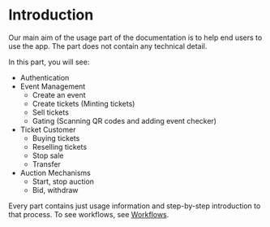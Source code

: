 # Introduction

Our main aim of the usage part of the documentation is to help end users to use the app. The part does not contain any technical detail.

In this part, you will see:
- Authentication
- Event Management
    - Create an event
    - Create tickets (Minting tickets)
    - Sell tickets
    - Gating (Scanning QR codes and adding event checker)
- Ticket Customer
    - Buying tickets
    - Reselling tickets
    - Stop sale
    - Transfer
- Auction Mechanisms
    - Start, stop auction
    - Bid, withdraw

Every part contains just usage information and step-by-step introduction to that process.
To see workflows, see [Workflows](/Workflows/introduction.md).